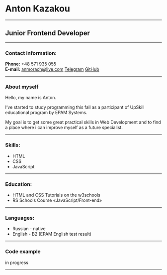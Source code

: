 # Anton Kazakou

---

## Junior Frontend Developer

---

### Contact information:
**Phone:** +48 571 935 055  
**E-mail:** [anmorach@live.com](anmorach@live.com) 
[Telegram](https://t.me/AnMorach) 
[GitHub](https://github.com/AntKazakou/) 

---

### About myself

Hello, my name is Anton.

I’ve started to study programming this fall as a participant of UpSkill educational program by EPAM Systems.

My goal is to get some great practical skills in Web Development and to find a place where i can improve myself as a future specialist.


---

### Skills:

- HTML
- CSS
- JavaScript

---

### Education:

- HTML and CSS Tutorials on the w3schools
- RS Schools Course «JavaScript/Front-end»

---

### Languages:

- Russian - native
- English - B2 (EPAM English test result)

---

### Code example

in progress

---
